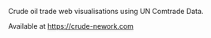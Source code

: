 Crude oil trade web visualisations using UN Comtrade Data.

Available at <https://crude-nework.com>
